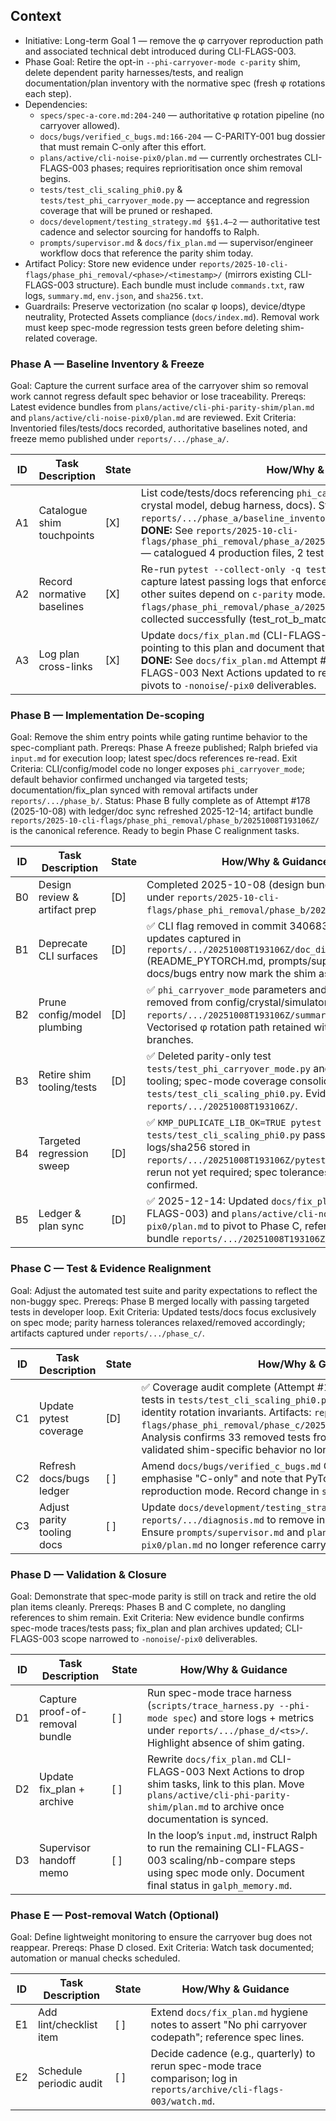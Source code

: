 ## Context
- Initiative: Long-term Goal 1 — remove the φ carryover reproduction path and associated technical debt introduced during CLI-FLAGS-003.
- Phase Goal: Retire the opt-in `--phi-carryover-mode c-parity` shim, delete dependent parity harnesses/tests, and realign documentation/plan inventory with the normative spec (fresh φ rotations each step).
- Dependencies:
  - `specs/spec-a-core.md:204-240` — authoritative φ rotation pipeline (no carryover allowed).
  - `docs/bugs/verified_c_bugs.md:166-204` — C-PARITY-001 bug dossier that must remain C-only after this effort.
  - `plans/active/cli-noise-pix0/plan.md` — currently orchestrates CLI-FLAGS-003 phases; requires reprioritisation once shim removal begins.
  - `tests/test_cli_scaling_phi0.py` & `tests/test_phi_carryover_mode.py` — acceptance and regression coverage that will be pruned or reshaped.
  - `docs/development/testing_strategy.md §§1.4–2` — authoritative test cadence and selector sourcing for handoffs to Ralph.
  - `prompts/supervisor.md` & `docs/fix_plan.md` — supervisor/engineer workflow docs that reference the parity shim today.
- Artifact Policy: Store new evidence under `reports/2025-10-cli-flags/phase_phi_removal/<phase>/<timestamp>/` (mirrors existing CLI-FLAGS-003 structure). Each bundle must include `commands.txt`, raw logs, `summary.md`, `env.json`, and `sha256.txt`.
- Guardrails: Preserve vectorization (no scalar φ loops), device/dtype neutrality, Protected Assets compliance (`docs/index.md`). Removal work must keep spec-mode regression tests green before deleting shim-related coverage.

### Phase A — Baseline Inventory & Freeze
Goal: Capture the current surface area of the carryover shim so removal work cannot regress default spec behavior or lose traceability.
Prereqs: Latest evidence bundles from `plans/active/cli-phi-parity-shim/plan.md` and `plans/active/cli-noise-pix0/plan.md` are reviewed.
Exit Criteria: Inventoried files/tests/docs recorded, authoritative baselines noted, and freeze memo published under `reports/.../phase_a/`.

| ID | Task Description | State | How/Why & Guidance |
| --- | --- | --- | --- |
| A1 | Catalogue shim touchpoints | [X] | List code/tests/docs referencing `phi_carryover_mode` (CLI parser, configs, crystal model, debug harness, docs). Store table in `reports/.../phase_a/baseline_inventory.md` with file paths + rationale. **DONE:** See `reports/2025-10-cli-flags/phase_phi_removal/phase_a/20251008T184422Z/baseline_inventory.md` — catalogued 4 production files, 2 test files, 3 plans, 40+ reports. |
| A2 | Record normative baselines | [X] | Re-run `pytest --collect-only -q tests/test_cli_scaling_phi0.py` and capture latest passing logs that enforce spec mode tolerances. Verify no other suites depend on `c-parity` mode. **DONE:** See `reports/2025-10-cli-flags/phase_phi_removal/phase_a/20251008T184422Z/collect.log` — 2 tests collected successfully (test_rot_b_matches_c, test_k_frac_phi0_matches_c). |
| A3 | Log plan cross-links | [X] | Update `docs/fix_plan.md` (CLI-FLAGS-003) Attempts with a freeze note pointing to this plan and document that future work moves to shim removal. **DONE:** See `docs/fix_plan.md` Attempt #175 — freeze memo logged; CLI-FLAGS-003 Next Actions updated to reference removal plan; future work pivots to `-nonoise`/`-pix0` deliverables. |

### Phase B — Implementation De-scoping
Goal: Remove the shim entry points while gating runtime behavior to the spec-compliant path.
Prereqs: Phase A freeze published; Ralph briefed via `input.md` for execution loop; latest spec/docs references re-read.
Exit Criteria: CLI/config/model code no longer exposes `phi_carryover_mode`; default behavior confirmed unchanged via targeted tests; documentation/fix_plan synced with removal artifacts under `reports/.../phase_b/`.
Status: Phase B fully complete as of Attempt #178 (2025-10-08) with ledger/doc sync refreshed 2025-12-14; artifact bundle `reports/2025-10-cli-flags/phase_phi_removal/phase_b/20251008T193106Z/` is the canonical reference. Ready to begin Phase C realignment tasks.

| ID | Task Description | State | How/Why & Guidance |
| --- | --- | --- | --- |
| B0 | Design review & artifact prep | [D] | Completed 2025-10-08 (design bundle + baseline under `reports/2025-10-cli-flags/phase_phi_removal/phase_b/20251008T185921Z/`). |
| B1 | Deprecate CLI surfaces | [D] | ✅ CLI flag removed in commit 340683f with doc updates captured in `reports/.../20251008T193106Z/doc_diff.md` (README_PYTORCH.md, prompts/supervisor.md, docs/bugs entry now mark the shim as historical). |
| B2 | Prune config/model plumbing | [D] | ✅ `phi_carryover_mode` parameters and cache hooks removed from config/crystal/simulator modules (see `reports/.../20251008T193106Z/summary.md`). Vectorised φ rotation path retained without carryover branches. |
| B3 | Retire shim tooling/tests | [D] | ✅ Deleted parity-only test `tests/test_phi_carryover_mode.py` and associated tooling; spec-mode coverage consolidated under `tests/test_cli_scaling_phi0.py`. Evidence in `reports/.../20251008T193106Z/`. |
| B4 | Targeted regression sweep | [D] | ✅ `KMP_DUPLICATE_LIB_OK=TRUE pytest -v tests/test_cli_scaling_phi0.py` passes (CPU) with logs/sha256 stored in `reports/.../20251008T193106Z/pytest_cpu.log`. CUDA rerun not yet required; spec tolerances ≤1e-6 confirmed. |
| B5 | Ledger & plan sync | [D] | ✅ 2025-12-14: Updated `docs/fix_plan.md` (CLI-FLAGS-003) and `plans/active/cli-noise-pix0/plan.md` to pivot to Phase C, referencing artifact bundle `reports/.../20251008T193106Z/`. |

### Phase C — Test & Evidence Realignment
Goal: Adjust the automated test suite and parity expectations to reflect the non-buggy spec.
Prereqs: Phase B merged locally with passing targeted tests in developer loop.
Exit Criteria: Updated tests/docs focus exclusively on spec mode; parity harness tolerances relaxed/removed accordingly; artifacts captured under `reports/.../phase_c/`.

| ID | Task Description | State | How/Why & Guidance |
| --- | --- | --- | --- |
| C1 | Update pytest coverage | [D] | ✅ Coverage audit complete (Attempt #179, 2025-10-08). Spec-mode tests in `tests/test_cli_scaling_phi0.py` (2 tests) adequately cover φ=0 identity rotation invariants. Artifacts: `reports/2025-10-cli-flags/phase_phi_removal/phase_c/20251008T125158Z/coverage_audit.md`. Analysis confirms 33 removed tests from `test_phi_carryover_mode.py` validated shim-specific behavior no longer needed. |
| C2 | Refresh docs/bugs ledger | [ ] | Amend `docs/bugs/verified_c_bugs.md` C-PARITY-001 entry to emphasise "C-only" and note that PyTorch no longer exposes a reproduction mode. Record change in `summary.md`. |
| C3 | Adjust parity tooling docs | [ ] | Update `docs/development/testing_strategy.md` and `reports/.../diagnosis.md` to remove instructions for c-parity tolerance. Ensure `prompts/supervisor.md` and `plans/active/cli-noise-pix0/plan.md` no longer reference carryover phases. |

### Phase D — Validation & Closure
Goal: Demonstrate that spec-mode parity is still on track and retire the old plan items cleanly.
Prereqs: Phases B and C complete, no dangling references to shim remain.
Exit Criteria: New evidence bundle confirms spec-mode traces/tests pass; fix_plan and plan archives updated; CLI-FLAGS-003 scope narrowed to `-nonoise`/`-pix0` deliverables.

| ID | Task Description | State | How/Why & Guidance |
| --- | --- | --- | --- |
| D1 | Capture proof-of-removal bundle | [ ] | Run spec-mode trace harness (`scripts/trace_harness.py --phi-mode spec`) and store logs + metrics under `reports/.../phase_d/<ts>/`. Highlight absence of shim gating. |
| D2 | Update fix_plan + archive | [ ] | Rewrite `docs/fix_plan.md` CLI-FLAGS-003 Next Actions to drop shim tasks, link to this plan. Move `plans/active/cli-phi-parity-shim/plan.md` to archive once documentation is synced. |
| D3 | Supervisor handoff memo | [ ] | In the loop’s `input.md`, instruct Ralph to run the remaining CLI-FLAGS-003 scaling/nb-compare steps using spec mode only. Document final status in `galph_memory.md`. |

### Phase E — Post-removal Watch (Optional)
Goal: Define lightweight monitoring to ensure the carryover bug does not reappear.
Prereqs: Phase D closed.
Exit Criteria: Watch task documented; automation or manual checks scheduled.

| ID | Task Description | State | How/Why & Guidance |
| --- | --- | --- | --- |
| E1 | Add lint/checklist item | [ ] | Extend `docs/fix_plan.md` hygiene notes to assert "No phi carryover codepath"; reference spec lines. |
| E2 | Schedule periodic audit | [ ] | Decide cadence (e.g., quarterly) to rerun spec-mode trace comparison; log in `reports/archive/cli-flags-003/watch.md`. |
